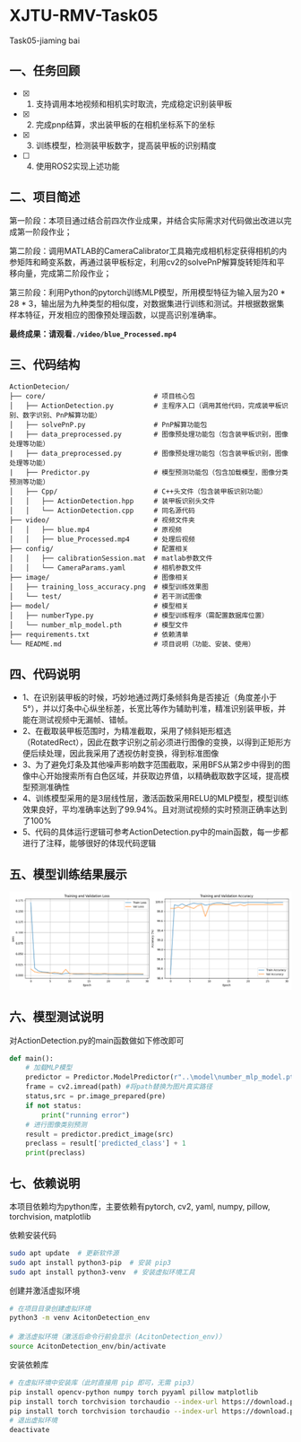 # XJTU-RMV-Task05
Task05-jiaming bai

## 一、任务回顾

- [x] 1. 支持调用本地视频和相机实时取流，完成稳定识别装甲板
- [x] 2. 完成pnp结算，求出装甲板的在相机坐标系下的坐标
- [x] 3. 训练模型，检测装甲板数字，提高装甲板的识别精度
- [ ] 4. 使用ROS2实现上述功能

## 二、项目简述

第一阶段：本项目通过结合前四次作业成果，并结合实际需求对代码做出改进以完成第一阶段作业；

第二阶段：调用MATLAB的CameraCalibrator工具箱完成相机标定获得相机的内参矩阵和畸变系数，再通过装甲板标定，利用cv2的solvePnP解算旋转矩阵和平移向量，完成第二阶段作业；

第三阶段：利用Python的pytorch训练MLP模型，所用模型特征为输入层为20 * 28 * 3，输出层为九种类型的相似度，对数据集进行训练和测试。并根据数据集样本特征，开发相应的图像预处理函数，以提高识别准确率。

**最终成果：请观看`./video/blue_Processed.mp4`**

## 三、代码结构
```
ActionDetecion/
├── core/                           # 项目核心包
│   ├── ActionDetection.py          # 主程序入口（调用其他代码，完成装甲板识别、数字识别、PnP解算功能）
│   ├── solvePnP.py                 # PnP解算功能包
|   ├── data_preprocessed.py        # 图像预处理功能包（包含装甲板识别，图像处理等功能）
|   ├── data_preprocessed.py        # 图像预处理功能包（包含装甲板识别，图像处理等功能）
|   ├── Predictor.py                # 模型预测功能包（包含加载模型，图像分类预测等功能）
│   ├── Cpp/                        # C++头文件（包含装甲板识别功能）
│   │   ├── ActionDetection.hpp     # 装甲板识别头文件
│   │   └── ActionDetection.cpp     # 同名源代码
├── video/                          # 视频文件夹
│   │   ├── blue.mp4                # 原视频
│   │   ├── blue_Processed.mp4      # 处理后视频
├── config/                         # 配置相关
│   │   ├── calibrationSession.mat  # matlab参数文件
│   │   └── CameraParams.yaml       # 相机参数文件
├── image/                          # 图像相关
│   ├── training_loss_accuracy.png  # 模型训练效果图
│   └── test/                       # 若干测试图像
├── model/                          # 模型相关
│   ├── numberType.py               # 模型训练程序（需配置数据库位置）
│   └── number_mlp_model.pth        # 模型文件
├── requirements.txt                # 依赖清单
└── README.md                       # 项目说明（功能、安装、使用）
```


## 四、代码说明

- 1、在识别装甲板的时候，巧妙地通过两灯条倾斜角是否接近（角度差小于5°），并以灯条中心纵坐标差，长宽比等作为辅助判准，精准识别装甲板，并能在测试视频中无漏帧、错帧。
- 2、在截取装甲板范围时，为精准截取，采用了倾斜矩形框选（RotatedRect），因此在数字识别之前必须进行图像的变换，以得到正矩形方便后续处理，因此我采用了透视仿射变换，得到标准图像
- 3、为了避免灯条及其他噪声影响数字范围截取，采用BFS从第2步中得到的图像中心开始搜索所有白色区域，并获取边界值，以精确截取数字区域，提高模型预测准确性
- 4、训练模型采用的是3层线性层，激活函数采用RELU的MLP模型，模型训练效果良好，平均准确率达到了99.94%。且对测试视频的实时预测正确率达到了100%
- 5、代码的具体运行逻辑可参考ActionDetection.py中的main函数，每一步都进行了注释，能够很好的体现代码逻辑

## 五、模型训练结果展示

![模型训练损失函数和正确率](https://github.com/bmorn0682/XJTU-RMV-Task05/blob/main/image/training_loss_accuracy.png?raw=true)

## 六、模型测试说明
对ActionDetection.py的main函数做如下修改即可
```python
def main():
    # 加载MLP模型
    predictor = Predictor.ModelPredictor(r"..\model\number_mlp_model.pth")
    frame = cv2.imread(path) #将path替换为图片真实路径
    status,src = pr.image_prepared(pre)
    if not status:
        print("running error")
    # 进行图像类别预测
    result = predictor.predict_image(src)
    preclass = result['predicted_class'] + 1
    print(preclass)
```

## 七、依赖说明
本项目依赖均为python库，主要依赖有pytorch, cv2, yaml, numpy, pillow, torchvision, matplotlib

依赖安装代码
```bash
sudo apt update  # 更新软件源
sudo apt install python3-pip  # 安装 pip3
sudo apt install python3-venv  # 安装虚拟环境工具
```
创建并激活虚拟环境
```bash
# 在项目目录创建虚拟环境
python3 -m venv AcitonDetection_env

# 激活虚拟环境（激活后命令行前会显示 (AcitonDetection_env)）
source AcitonDetection_env/bin/activate
```
安装依赖库
```bash
# 在虚拟环境中安装库（此时直接用 pip 即可，无需 pip3）
pip install opencv-python numpy torch pyyaml pillow matplotlib
pip install torch torchvision torchaudio --index-url https://download.pytorch.org/whl/cpu
pip install torch torchvision torchaudio --index-url https://download.pytorch.org/whl/cu118
# 退出虚拟环境
deactivate
```

